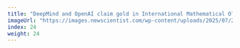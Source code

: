 ```yaml
---
title: "DeepMind and OpenAI claim gold in International Mathematical Olympiad"
imageUrl: "https://images.newscientist.com/wp-content/uploads/2025/07/22165214/SEI_259756152.jpg?width=788"
index: 24
weight: 24
---
```

